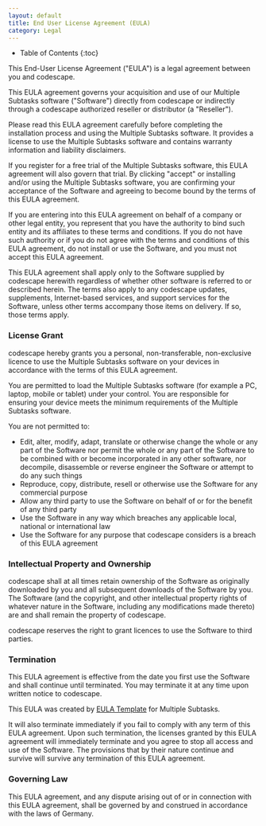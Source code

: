 ```yaml
---
layout: default
title: End User License Agreement (EULA)
category: Legal
---
```


* Table of Contents
{:toc}

This End-User License Agreement ("EULA") is a legal agreement between you and codescape.

This EULA agreement governs your acquisition and use of our Multiple Subtasks software ("Software") directly from codescape or indirectly through a codescape authorized reseller or distributor (a "Reseller").

Please read this EULA agreement carefully before completing the installation process and using the Multiple Subtasks software. It provides a license to use the Multiple Subtasks software and contains warranty information and liability disclaimers.

If you register for a free trial of the Multiple Subtasks software, this EULA agreement will also govern that trial. By clicking "accept" or installing and/or using the Multiple Subtasks software, you are confirming your acceptance of the Software and agreeing to become bound by the terms of this EULA agreement.

If you are entering into this EULA agreement on behalf of a company or other legal entity, you represent that you have the authority to bind such entity and its affiliates to these terms and conditions. If you do not have such authority or if you do not agree with the terms and conditions of this EULA agreement, do not install or use the Software, and you must not accept this EULA agreement.

This EULA agreement shall apply only to the Software supplied by codescape herewith regardless of whether other software is referred to or described herein. The terms also apply to any codescape updates, supplements, Internet-based services, and support services for the Software, unless other terms accompany those items on delivery. If so, those terms apply.

### License Grant

codescape hereby grants you a personal, non-transferable, non-exclusive licence to use the Multiple Subtasks software on your devices in accordance with the terms of this EULA agreement.

You are permitted to load the Multiple Subtasks software (for example a PC, laptop, mobile or tablet) under your control. You are responsible for ensuring your device meets the minimum requirements of the Multiple Subtasks software.

You are not permitted to:

* Edit, alter, modify, adapt, translate or otherwise change the whole or any part of the Software nor permit the whole or any part of the Software to be combined with or become incorporated in any other software, nor decompile, disassemble or reverse engineer the Software or attempt to do any such things
* Reproduce, copy, distribute, resell or otherwise use the Software for any commercial purpose
* Allow any third party to use the Software on behalf of or for the benefit of any third party
* Use the Software in any way which breaches any applicable local, national or international law
* Use the Software for any purpose that codescape considers is a breach of this EULA agreement

### Intellectual Property and Ownership

codescape shall at all times retain ownership of the Software as originally downloaded by you and all subsequent downloads of the Software by you. The Software (and the copyright, and other intellectual property rights of whatever nature in the Software, including any modifications made thereto) are and shall remain the property of codescape.

codescape reserves the right to grant licences to use the Software to third parties.

### Termination

This EULA agreement is effective from the date you first use the Software and shall continue until terminated. You may terminate it at any time upon written notice to codescape.

This EULA was created by [EULA Template](https://eulatemplate.com/) for Multiple Subtasks.

It will also terminate immediately if you fail to comply with any term of this EULA agreement. Upon such termination, the licenses granted by this EULA agreement will immediately terminate and you agree to stop all access and use of the Software. The provisions that by their nature continue and survive will survive any termination of this EULA agreement.

### Governing Law

This EULA agreement, and any dispute arising out of or in connection with this EULA agreement, shall be governed by and construed in accordance with the laws of Germany.
